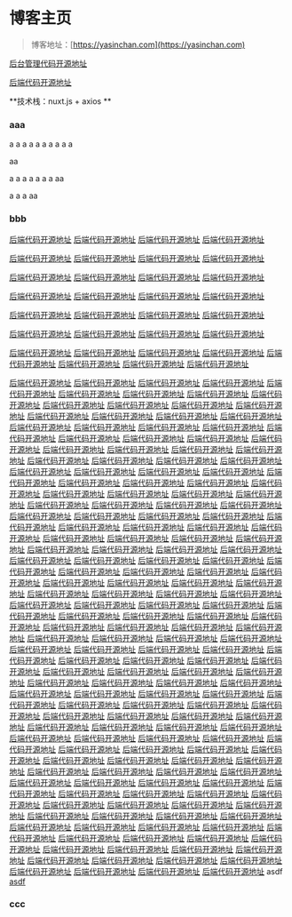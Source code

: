 # 博客主页

> 博客地址：[https://yasinchan.com](https://yasinchan.com)

[后台管理代码开源地址](https://github.com/YasinChan/admin)

[后端代码开源地址](https://github.com/YasinChan/blog-be)

**技术栈：nuxt.js + axios **

### aaa
a
a
a
a
a
a
a
a
a
a

aa

a
a
a
a
a
a
a
aa

a
a
a
aa

### bbb
[后端代码开源地址](https://github.com/YasinChan/blog-be)
[后端代码开源地址](https://github.com/YasinChan/blog-be)
[后端代码开源地址](https://github.com/YasinChan/blog-be)
[后端代码开源地址](https://github.com/YasinChan/blog-be)

[后端代码开源地址](https://github.com/YasinChan/blog-be)
[后端代码开源地址](https://github.com/YasinChan/blog-be)
[后端代码开源地址](https://github.com/YasinChan/blog-be)
[后端代码开源地址](https://github.com/YasinChan/blog-be)

[后端代码开源地址](https://github.com/YasinChan/blog-be)
[后端代码开源地址](https://github.com/YasinChan/blog-be)
[后端代码开源地址](https://github.com/YasinChan/blog-be)
[后端代码开源地址](https://github.com/YasinChan/blog-be)

[后端代码开源地址](https://github.com/YasinChan/blog-be)
[后端代码开源地址](https://github.com/YasinChan/blog-be)
[后端代码开源地址](https://github.com/YasinChan/blog-be)
[后端代码开源地址](https://github.com/YasinChan/blog-be)

[后端代码开源地址](https://github.com/YasinChan/blog-be)
[后端代码开源地址](https://github.com/YasinChan/blog-be)
[后端代码开源地址](https://github.com/YasinChan/blog-be)
[后端代码开源地址](https://github.com/YasinChan/blog-be)

[后端代码开源地址](https://github.com/YasinChan/blog-be)
[后端代码开源地址](https://github.com/YasinChan/blog-be)
[后端代码开源地址](https://github.com/YasinChan/blog-be)
[后端代码开源地址](https://github.com/YasinChan/blog-be)

[后端代码开源地址](https://github.com/YasinChan/blog-be)
[后端代码开源地址](https://github.com/YasinChan/blog-be)
[后端代码开源地址](https://github.com/YasinChan/blog-be)
[后端代码开源地址](https://github.com/YasinChan/blog-be)
[后端代码开源地址](https://github.com/YasinChan/blog-be)
[后端代码开源地址](https://github.com/YasinChan/blog-be)
[后端代码开源地址](https://github.com/YasinChan/blog-be)
[后端代码开源地址](https://github.com/YasinChan/blog-be)

[后端代码开源地址](https://github.com/YasinChan/blog-be)
[后端代码开源地址](https://github.com/YasinChan/blog-be)
[后端代码开源地址](https://github.com/YasinChan/blog-be)
[后端代码开源地址](https://github.com/YasinChan/blog-be)
[后端代码开源地址](https://github.com/YasinChan/blog-be)
[后端代码开源地址](https://github.com/YasinChan/blog-be)
[后端代码开源地址](https://github.com/YasinChan/blog-be)
[后端代码开源地址](https://github.com/YasinChan/blog-be)
[后端代码开源地址](https://github.com/YasinChan/blog-be)
[后端代码开源地址](https://github.com/YasinChan/blog-be)
[后端代码开源地址](https://github.com/YasinChan/blog-be)
[后端代码开源地址](https://github.com/YasinChan/blog-be)
[后端代码开源地址](https://github.com/YasinChan/blog-be)
[后端代码开源地址](https://github.com/YasinChan/blog-be)
[后端代码开源地址](https://github.com/YasinChan/blog-be)
[后端代码开源地址](https://github.com/YasinChan/blog-be)
[后端代码开源地址](https://github.com/YasinChan/blog-be)
[后端代码开源地址](https://github.com/YasinChan/blog-be)
[后端代码开源地址](https://github.com/YasinChan/blog-be)
[后端代码开源地址](https://github.com/YasinChan/blog-be)
[后端代码开源地址](https://github.com/YasinChan/blog-be)
[后端代码开源地址](https://github.com/YasinChan/blog-be)
[后端代码开源地址](https://github.com/YasinChan/blog-be)
[后端代码开源地址](https://github.com/YasinChan/blog-be)
[后端代码开源地址](https://github.com/YasinChan/blog-be)
[后端代码开源地址](https://github.com/YasinChan/blog-be)
[后端代码开源地址](https://github.com/YasinChan/blog-be)
[后端代码开源地址](https://github.com/YasinChan/blog-be)
[后端代码开源地址](https://github.com/YasinChan/blog-be)
[后端代码开源地址](https://github.com/YasinChan/blog-be)
[后端代码开源地址](https://github.com/YasinChan/blog-be)
[后端代码开源地址](https://github.com/YasinChan/blog-be)
[后端代码开源地址](https://github.com/YasinChan/blog-be)
[后端代码开源地址](https://github.com/YasinChan/blog-be)
[后端代码开源地址](https://github.com/YasinChan/blog-be)
[后端代码开源地址](https://github.com/YasinChan/blog-be)
[后端代码开源地址](https://github.com/YasinChan/blog-be)
[后端代码开源地址](https://github.com/YasinChan/blog-be)
[后端代码开源地址](https://github.com/YasinChan/blog-be)
[后端代码开源地址](https://github.com/YasinChan/blog-be)
[后端代码开源地址](https://github.com/YasinChan/blog-be)
[后端代码开源地址](https://github.com/YasinChan/blog-be)
[后端代码开源地址](https://github.com/YasinChan/blog-be)
[后端代码开源地址](https://github.com/YasinChan/blog-be)
[后端代码开源地址](https://github.com/YasinChan/blog-be)
[后端代码开源地址](https://github.com/YasinChan/blog-be)
[后端代码开源地址](https://github.com/YasinChan/blog-be)
[后端代码开源地址](https://github.com/YasinChan/blog-be)
[后端代码开源地址](https://github.com/YasinChan/blog-be)
[后端代码开源地址](https://github.com/YasinChan/blog-be)
[后端代码开源地址](https://github.com/YasinChan/blog-be)
[后端代码开源地址](https://github.com/YasinChan/blog-be)
[后端代码开源地址](https://github.com/YasinChan/blog-be)
[后端代码开源地址](https://github.com/YasinChan/blog-be)
[后端代码开源地址](https://github.com/YasinChan/blog-be)
[后端代码开源地址](https://github.com/YasinChan/blog-be)
[后端代码开源地址](https://github.com/YasinChan/blog-be)
[后端代码开源地址](https://github.com/YasinChan/blog-be)
[后端代码开源地址](https://github.com/YasinChan/blog-be)
[后端代码开源地址](https://github.com/YasinChan/blog-be)
[后端代码开源地址](https://github.com/YasinChan/blog-be)
[后端代码开源地址](https://github.com/YasinChan/blog-be)
[后端代码开源地址](https://github.com/YasinChan/blog-be)
[后端代码开源地址](https://github.com/YasinChan/blog-be)
[后端代码开源地址](https://github.com/YasinChan/blog-be)
[后端代码开源地址](https://github.com/YasinChan/blog-be)
[后端代码开源地址](https://github.com/YasinChan/blog-be)
[后端代码开源地址](https://github.com/YasinChan/blog-be)
[后端代码开源地址](https://github.com/YasinChan/blog-be)
[后端代码开源地址](https://github.com/YasinChan/blog-be)
[后端代码开源地址](https://github.com/YasinChan/blog-be)
[后端代码开源地址](https://github.com/YasinChan/blog-be)
[后端代码开源地址](https://github.com/YasinChan/blog-be)
[后端代码开源地址](https://github.com/YasinChan/blog-be)
[后端代码开源地址](https://github.com/YasinChan/blog-be)
[后端代码开源地址](https://github.com/YasinChan/blog-be)
[后端代码开源地址](https://github.com/YasinChan/blog-be)
[后端代码开源地址](https://github.com/YasinChan/blog-be)
[后端代码开源地址](https://github.com/YasinChan/blog-be)
[后端代码开源地址](https://github.com/YasinChan/blog-be)
[后端代码开源地址](https://github.com/YasinChan/blog-be)
[后端代码开源地址](https://github.com/YasinChan/blog-be)
[后端代码开源地址](https://github.com/YasinChan/blog-be)
[后端代码开源地址](https://github.com/YasinChan/blog-be)
[后端代码开源地址](https://github.com/YasinChan/blog-be)
[后端代码开源地址](https://github.com/YasinChan/blog-be)
[后端代码开源地址](https://github.com/YasinChan/blog-be)
[后端代码开源地址](https://github.com/YasinChan/blog-be)
[后端代码开源地址](https://github.com/YasinChan/blog-be)
[后端代码开源地址](https://github.com/YasinChan/blog-be)
[后端代码开源地址](https://github.com/YasinChan/blog-be)
[后端代码开源地址](https://github.com/YasinChan/blog-be)
[后端代码开源地址](https://github.com/YasinChan/blog-be)
[后端代码开源地址](https://github.com/YasinChan/blog-be)
[后端代码开源地址](https://github.com/YasinChan/blog-be)
[后端代码开源地址](https://github.com/YasinChan/blog-be)
[后端代码开源地址](https://github.com/YasinChan/blog-be)
[后端代码开源地址](https://github.com/YasinChan/blog-be)
[后端代码开源地址](https://github.com/YasinChan/blog-be)
[后端代码开源地址](https://github.com/YasinChan/blog-be)
[后端代码开源地址](https://github.com/YasinChan/blog-be)
[后端代码开源地址](https://github.com/YasinChan/blog-be)
[后端代码开源地址](https://github.com/YasinChan/blog-be)
[后端代码开源地址](https://github.com/YasinChan/blog-be)
[后端代码开源地址](https://github.com/YasinChan/blog-be)
[后端代码开源地址](https://github.com/YasinChan/blog-be)
[后端代码开源地址](https://github.com/YasinChan/blog-be)
[后端代码开源地址](https://github.com/YasinChan/blog-be)
[后端代码开源地址](https://github.com/YasinChan/blog-be)
[后端代码开源地址](https://github.com/YasinChan/blog-be)
[后端代码开源地址](https://github.com/YasinChan/blog-be)
[后端代码开源地址](https://github.com/YasinChan/blog-be)
[后端代码开源地址](https://github.com/YasinChan/blog-be)
[后端代码开源地址](https://github.com/YasinChan/blog-be)
[后端代码开源地址](https://github.com/YasinChan/blog-be)
[后端代码开源地址](https://github.com/YasinChan/blog-be)
[后端代码开源地址](https://github.com/YasinChan/blog-be)
[后端代码开源地址](https://github.com/YasinChan/blog-be)
[后端代码开源地址](https://github.com/YasinChan/blog-be)
[后端代码开源地址](https://github.com/YasinChan/blog-be)
[后端代码开源地址](https://github.com/YasinChan/blog-be)
[后端代码开源地址](https://github.com/YasinChan/blog-be)
[后端代码开源地址](https://github.com/YasinChan/blog-be)
[后端代码开源地址](https://github.com/YasinChan/blog-be)
[后端代码开源地址](https://github.com/YasinChan/blog-be)
[后端代码开源地址](https://github.com/YasinChan/blog-be)
[后端代码开源地址](https://github.com/YasinChan/blog-be)
[后端代码开源地址](https://github.com/YasinChan/blog-be)
[后端代码开源地址](https://github.com/YasinChan/blog-be)
[后端代码开源地址](https://github.com/YasinChan/blog-be)
[后端代码开源地址](https://github.com/YasinChan/blog-be)
[后端代码开源地址](https://github.com/YasinChan/blog-be)
[后端代码开源地址](https://github.com/YasinChan/blog-be)
[后端代码开源地址](https://github.com/YasinChan/blog-be)
[后端代码开源地址](https://github.com/YasinChan/blog-be)
[后端代码开源地址](https://github.com/YasinChan/blog-be)
[后端代码开源地址](https://github.com/YasinChan/blog-be)
[后端代码开源地址](https://github.com/YasinChan/blog-be)
[后端代码开源地址](https://github.com/YasinChan/blog-be)
[后端代码开源地址](https://github.com/YasinChan/blog-be)
[后端代码开源地址](https://github.com/YasinChan/blog-be)
[后端代码开源地址](https://github.com/YasinChan/blog-be)
[后端代码开源地址](https://github.com/YasinChan/blog-be)
[后端代码开源地址](https://github.com/YasinChan/blog-be)
[后端代码开源地址](https://github.com/YasinChan/blog-be)
[后端代码开源地址](https://github.com/YasinChan/blog-be)
[后端代码开源地址](https://github.com/YasinChan/blog-be)
[后端代码开源地址](https://github.com/YasinChan/blog-be)
[后端代码开源地址](https://github.com/YasinChan/blog-be)
[后端代码开源地址](https://github.com/YasinChan/blog-be)
[后端代码开源地址](https://github.com/YasinChan/blog-be)
[后端代码开源地址](https://github.com/YasinChan/blog-be)
[后端代码开源地址](https://github.com/YasinChan/blog-be)
[后端代码开源地址](https://github.com/YasinChan/blog-be)
[后端代码开源地址](https://github.com/YasinChan/blog-be)
[后端代码开源地址](https://github.com/YasinChan/blog-be)
[后端代码开源地址](https://github.com/YasinChan/blog-be)
[后端代码开源地址](https://github.com/YasinChan/blog-be)
[后端代码开源地址](https://github.com/YasinChan/blog-be)
[后端代码开源地址](https://github.com/YasinChan/blog-be)
[后端代码开源地址](https://github.com/YasinChan/blog-be)
[后端代码开源地址](https://github.com/YasinChan/blog-be)
[后端代码开源地址](https://github.com/YasinChan/blog-be)
[后端代码开源地址](https://github.com/YasinChan/blog-be)
[后端代码开源地址](https://github.com/YasinChan/blog-be)
[后端代码开源地址](https://github.com/YasinChan/blog-be)
[后端代码开源地址](https://github.com/YasinChan/blog-be)
[后端代码开源地址](https://github.com/YasinChan/blog-be)
[后端代码开源地址](https://github.com/YasinChan/blog-be)
[后端代码开源地址](https://github.com/YasinChan/blog-be)
[后端代码开源地址](https://github.com/YasinChan/blog-be)
[后端代码开源地址](https://github.com/YasinChan/blog-be)
[后端代码开源地址](https://github.com/YasinChan/blog-be)
[后端代码开源地址](https://github.com/YasinChan/blog-be)
[后端代码开源地址](https://github.com/YasinChan/blog-be)
[后端代码开源地址](https://github.com/YasinChan/blog-be)
[后端代码开源地址](https://github.com/YasinChan/blog-be)
[后端代码开源地址](https://github.com/YasinChan/blog-be)
[后端代码开源地址](https://github.com/YasinChan/blog-be)
[后端代码开源地址](https://github.com/YasinChan/blog-be)
[后端代码开源地址](https://github.com/YasinChan/blog-be)
[后端代码开源地址](https://github.com/YasinChan/blog-be)
[后端代码开源地址](https://github.com/YasinChan/blog-be)
[后端代码开源地址](https://github.com/YasinChan/blog-be)
[后端代码开源地址](https://github.com/YasinChan/blog-be)
[后端代码开源地址](https://github.com/YasinChan/blog-be)
[后端代码开源地址](https://github.com/YasinChan/blog-be)
[后端代码开源地址](https://github.com/YasinChan/blog-be)
[后端代码开源地址](https://github.com/YasinChan/blog-be)
[后端代码开源地址](https://github.com/YasinChan/blog-be)
[后端代码开源地址](https://github.com/YasinChan/blog-be)
asdf
[asdf](https://github.com/YasinChan/blog/blob/master/README.md#%E5%8D%9A%E5%AE%A2%E4%B8%BB%E9%A1%B5)

### ccc
